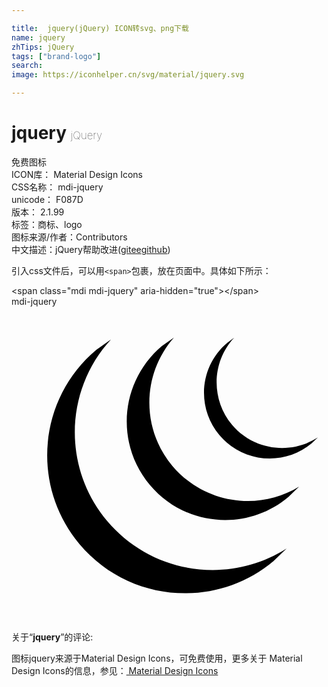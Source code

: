 ```yaml
---

title:  jquery(jQuery) ICON转svg、png下载
name: jquery
zhTips: jQuery
tags: ["brand-logo"]
search: 
image: https://iconhelper.cn/svg/material/jquery.svg

---
```


# jquery  <small style="font-size: 60%;font-weight: 100">jQuery</small>


<div class="detail-page">
<p>
<span><span class="badge-success badge">免费图标</span> </span>
<br/>
<span>
ICON库：
<span class="badge-secondary badge">Material Design Icons</span> 
</span>
<br/>
<span>
CSS名称：
<span class="badge-secondary badge">mdi-jquery</span> 
</span>
<br/>
<span>
unicode：
<span class="badge-secondary badge">F087D</span> 
<copy-btn content='F087D' btn-title=""></copy-btn>
<copy-btn :content='String.fromCodePoint(parseInt("F087D", 16))' btn-title="复制U"></copy-btn>
</span>
<br/>
<span>
版本：
<span class="badge-secondary badge">2.1.99</span> 
</span><br/><span>标签：<span class="badge-light badge"><router-link to="/tags/brand-logo.html">商标、logo</router-link></span></span>
<br/>
<span>图标来源/作者：<span class="badge-light badge">Contributors</span></span> 
<br/>
<span class="zh-detail">中文描述：<span class="badge-primary badge">jQuery</span><span class="help-link"><span>帮助改进</span>(<a href="https://gitee.com/liuwave/icon-helper/edit/master/json/material/jquery.json" target="_blank" rel="noopener noreferrer">gitee</a><a href="https://github.com/liuwave/icon-helper/edit/master/json/material/jquery.json" target="_blank" rel="noopener noreferrer">github</a></span>)</span><br/>
</p>
</div>
<div class="alert alert-dark">
  <i class="mdi mdi-jquery mdi-48px"></i>
  <i class="mdi mdi-jquery mdi-36px"></i>
  <i class="mdi mdi-jquery mdi-24px"></i>
  <i class="mdi mdi-jquery mdi-18px"></i>
</div>
<div>
  <p>引入css文件后，可以用<code>&lt;span&gt;</code>包裹，放在页面中。具体如下所示：    
  </p>
  <div class="alert alert-primary" style="font-size: 14px">
    &lt;span class="mdi mdi-jquery" aria-hidden="true"&gt;&lt;/span&gt;
    <copy-btn content='<span class="mdi mdi-jquery" aria-hidden="true"></span>'></copy-btn>
  </div>
  <div class="alert alert-secondary">
    <i class="mdi mdi-jquery"
    style="font-size: 24px"
    aria-hidden="true"></i> mdi-jquery
    <copy-btn content="mdi-jquery" btn-title="复制图标名称"></copy-btn>
  </div>
</div>
<div id="svg" class="svg-wrap">
<svg xmlns="http://www.w3.org/2000/svg" viewBox="0 0 24 24"><path d="M22.88,10.41C20.77,12.18 17.61,11.9 15.84,9.79C14.06,7.67 14.34,4.5 16.45,2.75L16.96,2.37C15.27,4.19 15.16,7.03 16.8,9C18.43,10.94 21.25,11.32 23.34,9.97L22.88,10.41M21.1,14.5C17.93,17.17 13.2,16.76 10.54,13.58C7.87,10.41 8.29,5.68 11.46,3L12.38,2.36C9.96,5.09 9.84,9.26 12.26,12.14C14.68,15 18.8,15.63 21.91,13.72L21.1,14.5M19.97,19.38C15.53,23.11 8.9,22.53 5.17,18.08C1.45,13.64 2.03,7 6.47,3.29L7.58,2.5C4.07,6.3 3.85,12.23 7.28,16.32C10.71,20.4 16.59,21.22 20.96,18.43L19.97,19.38Z" /></svg>
</div>
<detail full-name='mdi-jquery'></detail>
<div class="icon-detail__container">
<p>关于“<b>jquery</b>”的评论:</p>
</div>
<Vssue title="关于“jquery”的评论" />    
<div><p>图标jquery来源于Material Design Icons，可免费使用，更多关于 Material Design Icons的信息，参见：<a target="_blank" href="https://iconhelper.cn/material.html"> Material Design Icons</a>
</p></div>
